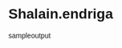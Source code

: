 # Shalain.endriga
sampleoutput

<!DOCTYPE html>
<html lang="en">
<head>
    <meta charset="UTF-8">
    <meta http-equiv="X-UA-Compatible" content="IE=edge">
    <meta name="viewport" content="width=device-width, initial-scale=1.0">
    <title>Javascript 3</title>
    <link rel="stylesheet" href="style.css">
    <style>
        body {
            font-family: Arial, Helvetica, sans-serif;
        }
  
    table {
      border-collapse: collapse; 
      width: 100%; 
    }
    th, td {
      border: 1px solid black; 
      padding: 5px; 
    }

    #apiDataTable th:first-child,
    #apiDataTable td:first-child {
    border-left: none;
    }

    #apiDataTable th:last-child,
    #apiDataTable td:last-child {
    border-right: none;
    }
    </style>
</head>
<body>
    <script type="module" src="main.js"></script>
    <script src="modules.js"></script>
    <h1>Javascript Web Output #3</h1>

    <button id="btnLoad" style="margin-top: 10px;">Load data from the API</button>
    <button id="btnClear" style="margin-top: 10px;">Clear Table</button>
    
    <p>API: <a href="https://jsonplaceholder.typicode.com/todos/">https://jsonplaceholder.typicode.com/todos/</a></p>
    <table id="apiDataTable" >
        <thead >
            <tr >
                <th>User ID</th>
                <th>Task ID</th>
                <th>Title</th>
                <th>Status</th>
            </tr>
        </thead>
        <tbody id="apiDataContainer"></tbody>
    </table>
</body>
</html>
